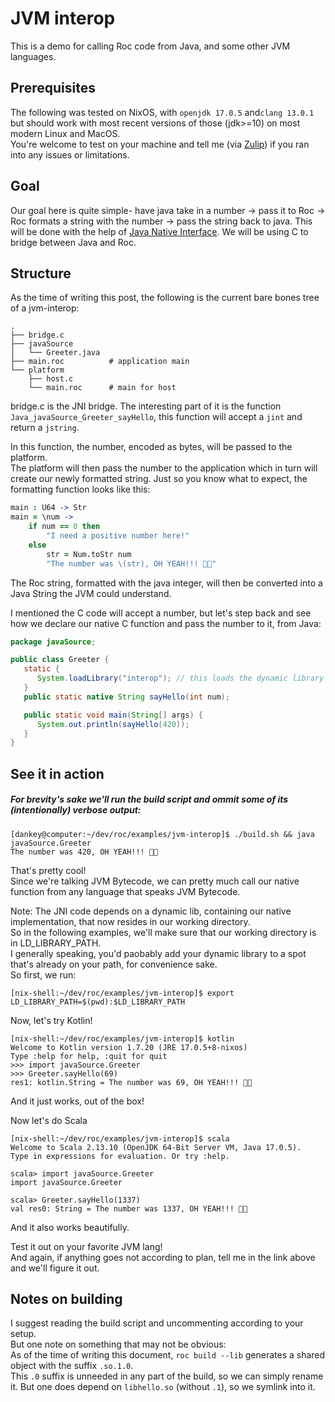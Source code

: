 # JVM interop
This is a demo for calling Roc code from Java, and some other JVM languages.


## Prerequisites

The following was tested on NixOS, with `openjdk 17.0.5` and`clang 13.0.1` but should work with most recent versions of those (jdk>=10) on most modern Linux and MacOS.\
You're welcome to test on your machine and tell me (via [Zulip](https://roc.zulipchat.com/#narrow/pm-with/583319-dank)) if you ran into any issues or limitations.

## Goal
Our goal here is quite simple- have java take in a number -> pass it to Roc -> Roc formats a string with the number -> pass the string back to java.
This will be done with the help of [Java Native Interface](https://docs.oracle.com/javase/8/docs/technotes/guides/jni/).
We will be using C to bridge between Java and Roc.

## Structure
As the time of writing this post, the following is the current bare bones tree of a jvm-interop:

``` console
.
├── bridge.c
├── javaSource
│   └── Greeter.java
├── main.roc          # application main
└── platform
    ├── host.c
    └── main.roc      # main for host
```

bridge.c is the JNI bridge. The interesting part of it is the function `Java_javaSource_Greeter_sayHello`, this function will accept a `jint` and return a `jstring`.

In this function, the number, encoded as bytes, will be passed to the platform.\
The platform will then pass the number to the application which in turn will create our newly formatted string. Just so you know what to expect, the formatting function looks like this:
``` coffee
main : U64 -> Str
main = \num ->
    if num == 0 then
        "I need a positive number here!"
    else
        str = Num.toStr num
        "The number was \(str), OH YEAH!!! 🤘🤘"
```

The Roc string, formatted with the java integer, will then be converted into a Java String the JVM could understand.

I mentioned the C code will accept a number, but let's step back and see how we declare our native C function and pass the number to it, from Java:

``` java
package javaSource;

public class Greeter {
   static {
      System.loadLibrary("interop"); // this loads the dynamic library created from our JNI code!
   }
   public static native String sayHello(int num);

   public static void main(String[] args) {
      System.out.println(sayHello(420));
   }
}

```


## See it in action
##### For brevity's sake we'll run the build script and ommit some of its (intentionally) verbose output:

```console
[dankey@computer:~/dev/roc/examples/jvm-interop]$ ./build.sh && java javaSource.Greeter
The number was 420, OH YEAH!!! 🤘🤘
```
That's pretty cool!\
Since we're talking JVM Bytecode, we can pretty much call our native function from any language that speaks JVM Bytecode.

Note: The JNI code depends on a dynamic lib, containing our native implementation, that now resides in our working directory.\
So in the following examples, we'll make sure that our working directory is in LD_LIBRARY_PATH.\
I generally speaking, you'd paobably add your dynamic library to a spot that's already on your path, for convenience sake.\
So first, we run:

```console
[nix-shell:~/dev/roc/examples/jvm-interop]$ export LD_LIBRARY_PATH=$(pwd):$LD_LIBRARY_PATH
```

Now, let's try Kotlin!
```console
[nix-shell:~/dev/roc/examples/jvm-interop]$ kotlin
Welcome to Kotlin version 1.7.20 (JRE 17.0.5+8-nixos)
Type :help for help, :quit for quit
>>> import javaSource.Greeter
>>> Greeter.sayHello(69)
res1: kotlin.String = The number was 69, OH YEAH!!! 🤘🤘
```
And it just works, out of the box!

Now let's do Scala

```console
[nix-shell:~/dev/roc/examples/jvm-interop]$ scala
Welcome to Scala 2.13.10 (OpenJDK 64-Bit Server VM, Java 17.0.5).
Type in expressions for evaluation. Or try :help.

scala> import javaSource.Greeter
import javaSource.Greeter

scala> Greeter.sayHello(1337)
val res0: String = The number was 1337, OH YEAH!!! 🤘🤘

```
And it also works beautifully.

Test it out on your favorite JVM lang!\
And again, if anything goes not according to plan, tell me in the link above and we'll figure it out.

## Notes on building
I suggest reading the build script and uncommenting according to your setup.\
But one note on something that may not be obvious:\
As of the time of writing this document, `roc build --lib` generates a shared object with the suffix `.so.1.0`.\
This `.0` suffix is unneeded in any part of the build, so we can simply rename it.
But one does depend on `libhello.so` (without `.1`), so we symlink into it.


